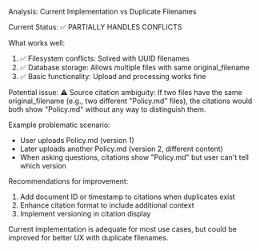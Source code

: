 Analysis: Current Implementation vs Duplicate Filenames

  Current Status: ✅ PARTIALLY HANDLES CONFLICTS

  What works well:
  1. ✅ Filesystem conflicts: Solved with UUID filenames
  2. ✅ Database storage: Allows multiple files with same original_filename
  3. ✅ Basic functionality: Upload and processing works fine

  Potential issue:
  ⚠️ Source citation ambiguity: If two files have the same original_filename (e.g., two different "Policy.md" files), the citations would both show "Policy.md" without any way to distinguish
  them.

  Example problematic scenario:
  - User uploads Policy.md (version 1)
  - Later uploads another Policy.md (version 2, different content)
  - When asking questions, citations show "Policy.md" but user can't tell which version

  Recommendations for improvement:

  1. Add document ID or timestamp to citations when duplicates exist
  2. Enhance citation format to include additional context
  3. Implement versioning in citation display

  Current implementation is adequate for most use cases, but could be improved for better UX with duplicate filenames.